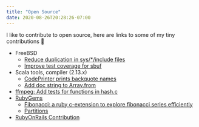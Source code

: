 ```yaml
---
title: "Open Source"
date: 2020-08-26T20:28:26-07:00
---
```


I like to contribute to open source, here are links to some of my tiny contributions :pray:

* FreeBSD
  * [Reduce duplication in sys/*/include files](https://reviews.freebsd.org/D26292)
  * [Improve test coverage for sbuf](https://reviews.freebsd.org/D26220)
* Scala tools, compiler (2.13.x)
  * [CodePrinter prints backquote names](https://github.com/scala/scala/commit/7dbf0ad7035bb34899d09c2b83e96ff982289e66)
  * [Add doc string to Array.from](https://github.com/scala/scala/commit/baab2798ce05dc477e1a4c07e864145b2773f696)
* [ffmpeg: Add tests for functions in hash.c](https://git.ivsdev.net/3rd/ffmpeg/commit/285fda093732a3dbb81c5bc35d49232febd0e0a9)
* [RubyGems](https://rubygems.org/profiles/chaitanyav)
    * [Fibonacci: a ruby c-extension to explore fibonacci series efficiently](https://rubygems.org/gems/fibonacci)
    * [Partitions](https://rubygems.org/gems/partitions)
* [RubyOnRails Contribution](http://contributors.rubyonrails.org/contributors/chaitanya-vellanki/commits)